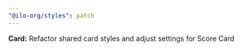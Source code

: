 ```yaml
---
"@ilo-org/styles": patch
---
```


**Card:** Refactor shared card styles and adjust settings for Score Card
